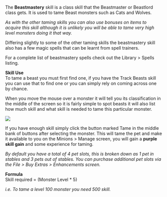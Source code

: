 The **Beastmastery** skill is a class skill that the Beastmaster or Beastlord class gets. It is used to tame Beast monsters such as Cats and Wolves.

_As with the other taming skills you can also use bonuses on items to acquire this skill although it is unlikely you will be able to tame very high level monsters doing it that way._

Differing slightly to some of the other taming skills the beastmastery skill also has a few magic spells that can be learnt from spell trainers.

For a complete list of beastmastery spells check out the Library > Spells listing.

**Skill Use**  
To tame a beast you must first find one, if you have the Track Beasts skill you can use that to find one or you can simply rely on coming across one by chance.

When you move the mouse over a monster it will tell you its classification in the middle of the screen so it is fairly simple to spot beasts it will also list how much skill and what skill is needed to tame this particular monster.

[![](https://lohcdn.com/images/t_beastmastery.jpg)](https://lohcdn.com/images/beastmastery.jpg)

If you have enough skill simply click the button marked Tame in the middle bank of buttons after selecting the monster. This will tame the pet and make it available to you on the Minions > Manage screen, you will gain a **purple skill gain** and some experience for taming.

_By default you have a total of 4 pet slots, this is broken down as 1 pet in stables and 3 pets out of stables. You can purchase additional pet slots via the File > Buy Extras > Enhancements screen._

**Formula**  
Skill required = (Monster Level \* 5)

_i.e. To tame a level 100 monster you need 500 skill._